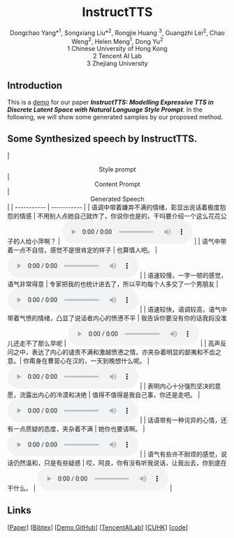 # <center> InstructTTS </center>

<center> Dongchao Yang*<sup>1</sup>, Songxiang Liu*<sup>2</sup>, Rongjie Huang <sup>3</sup>, Guangzhi Lei<sup>2</sup>, Chao Weng<sup>2</sup>, Helen Meng<sup>1</sup>, Dong Yu<sup>2</sup></center> 
 
<center> 1 Chinese University of Hong Kong </center>
<center> 2 Tencent AI Lab</center>
<center> 3 Zhejiang University</center>



## Introduction
This is a [demo](http://dongchaoyang.top/InstructTTS//) for our paper **_InstructTTS: Modelling Expressive TTS in Discrete Latent Space with Natural Language Style Prompt_**. In the following, we will show some generated samples by our proposed method.


## Some Synthesized speech by InstructTTS.

| <center> Style prompt </center> | <center> Content Prompt </center> | <center> Generated Speech </center>|
| -----------     |  -----------     |
| 语调中带着嫌弃不满的情绪，彰显出说话着极度抱怨的情感 | 不用别人点她自己就炸了，你说你也是的，干吗要介绍一个这么花花公子的人给小萍啊？ | <audio src="InstructTTS_mel/tx_emulate_00_102_0003_000034.wav" controls preload></audio> |
| 语气中带着一点不自信，感觉不是很肯定的样子 | 也算情人吧。 | <audio src="InstructTTS_mel/tx_emulate_00_103_0001_000037.wav" controls preload></audio> |
| 语速较慢，一字一顿的感觉，语气非常得意 | 专家把我的也统计进去了，所以平均每个人多交了一个男朋友 | <audio src="InstructTTS_mel/tx_emulate_00_114_0002_000002.wav" controls preload></audio> |
| 语速较快，语调较高，语气中带着气愤的情绪，凸显了说话者内心的愤懑不平 | 我告诉你要没有你的话我妈没准儿还走不了那么早呢 | <audio src="InstructTTS_mel/tx_emulate_00_176_0003_000058.wav" controls preload></audio> |
| 高声反问之中，表达了内心的谴责不满和激越愤懑之情，亦夹杂着明显的鄙夷和不齿之意。| 你甭身在曹营心在汉的，一天到晚想什么呢。 | <audio src="InstructTTS_mel/tx_emulate_02_242_0002_000071.wav" controls preload></audio> |
| 表明内心十分强烈坚决的意愿，流露出内心的冷漠和决绝 | 值得不值得是我自己事，你还是走吧。 | <audio src="InstructTTS_mel/tx_xiao_0100105000370.wav" controls preload></audio> |
| 话语带有一种诧异的心情，还有一点质疑的态度，夹杂着不满 | 她你也要请啊。 | <audio src="InstructTTS_mel/tx_emulate_02_255_0001_000067.wav" controls preload></audio> |
| 语气有些许不耐烦的感觉，说话仍然温和，只是有些疑惑 | 哎，阿良，你有没有听我说话，让我出去，你到底在干什么。 | <audio src="InstructTTS_mel/tx_xiao_0200106000561.wav" controls preload></audio> |
## Links

[[Paper]()] [[Bibtex]()] [[Demo GitHub](http://dongchaoyang.top/PromptLM-TTS)] [[TencentAILab](https://ai.tencent.com/ailab/zh/index)] [[CUHK]()] [[code]()]


